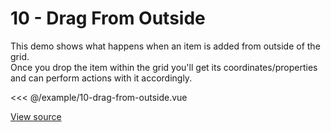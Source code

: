 <script setup>
import Example10DragFromOutside from '@/example/10-drag-from-outside.vue'
</script>

# 10 - Drag From Outside

This demo shows what happens when an item is added from outside of the grid.
<br/>
Once you drop the item within the grid you'll get its coordinates/properties and can perform actions with it accordingly.

<ClientOnly>
  <Example10DragFromOutside />
</ClientOnly>

<<< @/example/10-drag-from-outside.vue

[View source](https://github.com/merfais/vue-grid-layout-v3/blob/master/website/src/example/10-drag-from-outside.vue)

